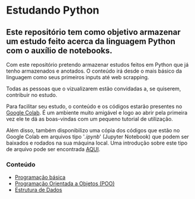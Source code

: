 # Estudando Python
## Este repositório tem como objetivo armazenar um estudo feito acerca da linguagem Python com o auxílio de notebooks.

Com este repositório pretendo armazenar estudos feitos em Python que já tenho armazenados e anotados.
O conteúdo irá desde o mais básico da linguagem como seus primeiros inputs até web scrapping.

Todas as pessoas que o vizualizarem estão convidadas a, se quiserem, contribuir no estudo. 

Para facilitar seu estudo, o conteúdo e os códigos estarão presentes no [Google Colab](https://colab.research.google.com/?utm_source=scs-index). É um ambiente muito amigável e logo ao abrir pela primeira vez ele te dá as boas-vindas com um pequeno tutorial de utilização.

Além disso, também disponibilizo uma cópia dos códigos que estão no Google Colab em arquivos tipo '*.ipynb*' (Jupyter Notebook) que podem ser baixados e rodados na sua máquina local.
Uma introdução sobre este tipo de arquivo pode ser encontrada [AQUI](https://letscode.com.br/blog/introducao-ao-jupyter-notebook).

### Conteúdo

- [Programação básica](/programacao_basica)
- [Programação Orientada a Objetos (POO)](/orientacao_a_objetos)
- [Estrutura de Dados](/estrutura_de_dados)
